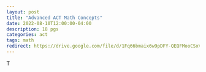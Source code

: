 ```yaml
---
layout: post
title: "Advanced ACT Math Concepts"
date: 2022-08-10T12:00:00-04:00
description: 18 pgs
categories: act
tags: math
redirect: https://drive.google.com/file/d/1Fq66bmaix6w9pDFY-QEQFMooCSxVTZP5/view?usp=share_link
---
```


T
